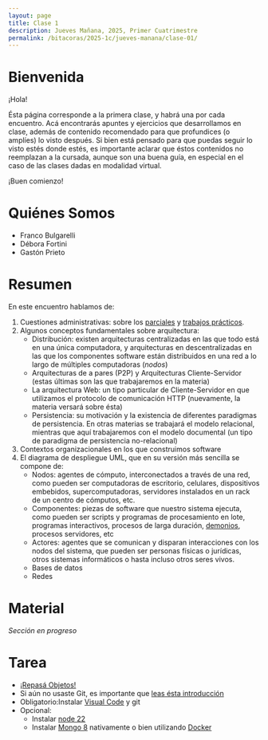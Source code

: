 ```yaml
---
layout: page
title: Clase 1
description: Jueves Mañana, 2025, Primer Cuatrimestre
permalink: /bitacoras/2025-1c/jueves-manana/clase-01/
---
```


# Bienvenida

¡Hola!

Ésta página corresponde a la primera clase, y habrá una por cada encuentro. Acá encontrarás apuntes y ejercicios que desarrollamos en clase, además de contenido recomendado para que profundices (o amplíes) lo visto después.
Si bien está pensado para que puedas seguir lo visto estés donde estés, es importante aclarar que éstos contenidos no reemplazan a la cursada, aunque son una buena guía, en especial en el caso de las clases dadas en modalidad virtual.

¡Buen comienzo!

# Quiénes Somos

 * Franco Bulgarelli
 * Débora Fortini
 * Gastón Prieto

# Resumen

En este encuentro hablamos de:

 1. Cuestiones administrativas: sobre los [parciales](../../../pautas/sobre-los-parciales.md) y [trabajos prácticos](../../../pautas/sobre-los-trabajos-practicos.md).
 2. Algunos conceptos fundamentales sobre arquitectura:
    * Distribución: existen arquitecturas centralizadas en las que todo está en una única computadora, y arquitecturas en descentralizadas en las que los componentes software están distribuidos en una red a lo largo de múltiples computadoras (_nodos_)
    * Arquitecturas de a pares (P2P) y Arquitecturas Cliente-Servidor (estas últimas son las que trabajaremos en la materia)
    * La arquitectura Web: un tipo particular de Cliente-Servidor en que utilizamos el protocolo de comunicación HTTP (nuevamente, la materia versará sobre ésta)
    * Persistencia: su motivación y la existencia de diferentes paradigmas de persistencia. En otras materias se trabajará el modelo relacional, mientras que aquí trabajaremos con el modelo documental (un tipo de paradigma de persistencia no-relacional)
  3. Contextos organizacionales en los que construimos software
  4. El diagrama de despliegue UML, que en su versión más sencilla se compone de:
     * Nodos: agentes de cómputo, interconectados a través de una red, como pueden ser computadoras de escritorio, celulares, dispositivos embebidos, supercomputadoras, servidores instalados en un rack de un centro de cómputos, etc.
     * Componentes: piezas de software que nuestro sistema ejecuta, como pueden ser scripts y programas de procesamiento en  lote, programas interactivos, procesos de larga duración, [demonios](https://es.wikipedia.org/wiki/Daemon_(inform%C3%A1tica)), procesos servidores, etc
     * Actores: agentes que se comunican y disparan interacciones con los nodos del sistema, que pueden ser personas físicas o jurídicas, otros sistemas informáticos o hasta incluso otros seres vivos.
     * Bases de datos
     * Redes


# Material

_Sección en progreso_

# Tarea

* [¡Repasá Objetos!](https://www.pdep.com.ar/material/apuntes)
* Si aún no usaste Git, es importante que [leas ésta introducción](https://docs.google.com/document/d/1nadC6-rwR2eRC0FYFWuq22pCRyZWXmCiPBuQ0cD-vMI/edit#heading=h.r9wuhoi4rpgq)
* Obligatorio:Instalar [Visual Code](https://code.visualstudio.com/) y git
* Opcional:
  * Instalar [node 22](https://nodejs.org/es/download)
  * Instalar [Mongo 8](https://www.mongodb.com/try/download/community) nativamente o bien utilizando [Docker](https://docs.docker.com/get-started/get-docker/)